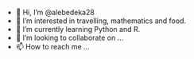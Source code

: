 - 👋 Hi, I’m @alebedeka28
- 👀 I’m interested in travelling, mathematics and food.
- 🌱 I’m currently learning Python and R.
- 💞️ I’m looking to collaborate on ...
- 📫 How to reach me ...

<!---
alebedeka28/alebedeka28 is a ✨ special ✨ repository because its `README.md` (this file) appears on your GitHub profile.
You can click the Preview link to take a look at your changes.
--->
